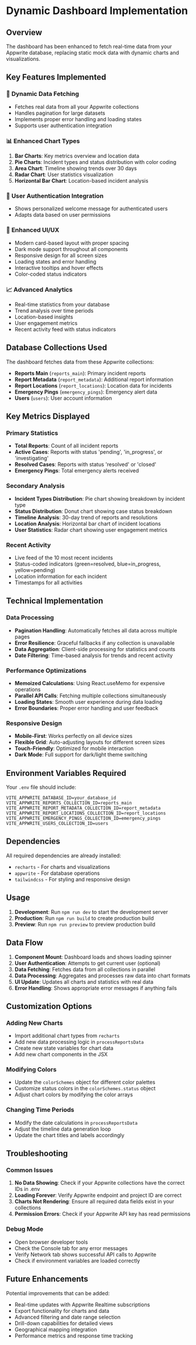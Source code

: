 # Dynamic Dashboard Implementation

## Overview

The dashboard has been enhanced to fetch real-time data from your Appwrite database, replacing static mock data with dynamic charts and visualizations.

## Key Features Implemented

### 🔄 **Dynamic Data Fetching**

- Fetches real data from all your Appwrite collections
- Handles pagination for large datasets
- Implements proper error handling and loading states
- Supports user authentication integration

### 📊 **Enhanced Chart Types**

1. **Bar Charts**: Key metrics overview and location data
2. **Pie Charts**: Incident types and status distribution with color coding
3. **Area Chart**: Timeline showing trends over 30 days
4. **Radar Chart**: User statistics visualization
5. **Horizontal Bar Chart**: Location-based incident analysis

### 👤 **User Authentication Integration**

- Shows personalized welcome message for authenticated users
- Adapts data based on user permissions

### 🎨 **Enhanced UI/UX**

- Modern card-based layout with proper spacing
- Dark mode support throughout all components
- Responsive design for all screen sizes
- Loading states and error handling
- Interactive tooltips and hover effects
- Color-coded status indicators

### 📈 **Advanced Analytics**

- Real-time statistics from your database
- Trend analysis over time periods
- Location-based insights
- User engagement metrics
- Recent activity feed with status indicators

## Database Collections Used

The dashboard fetches data from these Appwrite collections:

- **Reports Main** (`reports_main`): Primary incident reports
- **Report Metadata** (`report_metadata`): Additional report information
- **Report Locations** (`report_locations`): Location data for incidents
- **Emergency Pings** (`emergency_pings`): Emergency alert data
- **Users** (`users`): User account information

## Key Metrics Displayed

### Primary Statistics

- **Total Reports**: Count of all incident reports
- **Active Cases**: Reports with status 'pending', 'in_progress', or 'investigating'
- **Resolved Cases**: Reports with status 'resolved' or 'closed'
- **Emergency Pings**: Total emergency alerts received

### Secondary Analysis

- **Incident Types Distribution**: Pie chart showing breakdown by incident type
- **Status Distribution**: Donut chart showing case status breakdown
- **Timeline Analysis**: 30-day trend of reports and resolutions
- **Location Analysis**: Horizontal bar chart of incident locations
- **User Statistics**: Radar chart showing user engagement metrics

### Recent Activity

- Live feed of the 10 most recent incidents
- Status-coded indicators (green=resolved, blue=in_progress, yellow=pending)
- Location information for each incident
- Timestamps for all activities

## Technical Implementation

### Data Processing

- **Pagination Handling**: Automatically fetches all data across multiple pages
- **Error Resilience**: Graceful fallbacks if any collection is unavailable
- **Data Aggregation**: Client-side processing for statistics and counts
- **Date Filtering**: Time-based analysis for trends and recent activity

### Performance Optimizations

- **Memoized Calculations**: Using React.useMemo for expensive operations
- **Parallel API Calls**: Fetching multiple collections simultaneously
- **Loading States**: Smooth user experience during data loading
- **Error Boundaries**: Proper error handling and user feedback

### Responsive Design

- **Mobile-First**: Works perfectly on all device sizes
- **Flexible Grid**: Auto-adjusting layouts for different screen sizes
- **Touch-Friendly**: Optimized for mobile interaction
- **Dark Mode**: Full support for dark/light theme switching

## Environment Variables Required

Your `.env` file should include:

```env
VITE_APPWRITE_DATABASE_ID=your_database_id
VITE_APPWRITE_REPORTS_COLLECTION_ID=reports_main
VITE_APPWRITE_REPORT_METADATA_COLLECTION_ID=report_metadata
VITE_APPWRITE_REPORT_LOCATIONS_COLLECTION_ID=report_locations
VITE_APPWRITE_EMERGENCY_PINGS_COLLECTION_ID=emergency_pings
VITE_APPWRITE_USERS_COLLECTION_ID=users
```

## Dependencies

All required dependencies are already installed:

- `recharts` - For charts and visualizations
- `appwrite` - For database operations
- `tailwindcss` - For styling and responsive design

## Usage

1. **Development**: Run `npm run dev` to start the development server
2. **Production**: Run `npm run build` to create production build
3. **Preview**: Run `npm run preview` to preview production build

## Data Flow

1. **Component Mount**: Dashboard loads and shows loading spinner
2. **User Authentication**: Attempts to get current user (optional)
3. **Data Fetching**: Fetches data from all collections in parallel
4. **Data Processing**: Aggregates and processes raw data into chart formats
5. **UI Update**: Updates all charts and statistics with real data
6. **Error Handling**: Shows appropriate error messages if anything fails

## Customization Options

### Adding New Charts

- Import additional chart types from `recharts`
- Add new data processing logic in `processReportsData`
- Create new state variables for chart data
- Add new chart components in the JSX

### Modifying Colors

- Update the `colorSchemes` object for different color palettes
- Customize status colors in the `colorSchemes.status` object
- Adjust chart colors by modifying the color arrays

### Changing Time Periods

- Modify the date calculations in `processReportsData`
- Adjust the timeline data generation loop
- Update the chart titles and labels accordingly

## Troubleshooting

### Common Issues

1. **No Data Showing**: Check if your Appwrite collections have the correct IDs in .env
2. **Loading Forever**: Verify Appwrite endpoint and project ID are correct
3. **Charts Not Rendering**: Ensure all required data fields exist in your collections
4. **Permission Errors**: Check if your Appwrite API key has read permissions

### Debug Mode

- Open browser developer tools
- Check the Console tab for any error messages
- Verify Network tab shows successful API calls to Appwrite
- Check if environment variables are loaded correctly

## Future Enhancements

Potential improvements that can be added:

- Real-time updates with Appwrite Realtime subscriptions
- Export functionality for charts and data
- Advanced filtering and date range selection
- Drill-down capabilities for detailed views
- Geographical mapping integration
- Performance metrics and response time tracking
